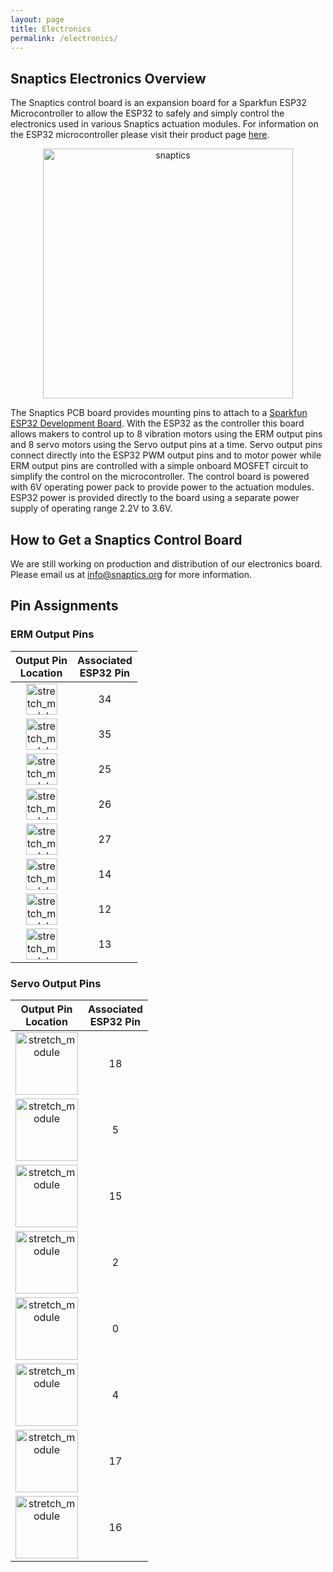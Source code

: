 ```yaml
---
layout: page
title: Electronics
permalink: /electronics/
---
```


## Snaptics Electronics Overview

The Snaptics control board is an expansion board for a Sparkfun ESP32 Microcontroller to allow the ESP32 to safely and simply control the electronics used in various Snaptics actuation modules. For information on the ESP32 microcontroller please visit their product page [here](https://www.sparkfun.com/products/13907).

<p align="center">
  <img src="photos/../../photos/electronics/PCBV2_diagram.png" alt="snaptics" width="400"/>
</p>

The Snaptics PCB board provides mounting pins to attach to a [Sparkfun ESP32 Development Board](https://www.sparkfun.com/products/13907). With the ESP32 as the controller this board allows makers to control up to 8 vibration motors using the ERM output pins and 8 servo motors using the Servo output pins at a time. Servo output pins connect directly into the ESP32 PWM output pins and to motor power while ERM output pins are controlled with a simple onboard MOSFET circuit to simplify the control on the microcontroller. The control board is powered with 6V operating power pack to provide power to the actuation modules. ESP32 power is provided directly to the board using a separate power supply of operating range 2.2V to 3.6V. 

## How to Get a Snaptics Control Board

We are still working on production and distribution of our electronics board. Please email us at <info@snaptics.org> for more information.

<!-- All documentation and files required for the reproduction of these electronics board are provided below. We recommend outsourcing these boards for production and turnkey assembly to make the process as simple and cheap as possible. While there are many suppliers for PCB manufacture, we have used PCBWay and can confirm the PCBs work. For more detailed instructions on how to obtain your own Snaptics control board please visit our associated [tutorial](www.snaptics.org/tutorials).

|**Board Version**|**Description**|**Downloads**|
|:-----:|:-----|:-----:|
| V2.0 | Basic ESP32 expansion board | Gerber | -->


## Pin Assignments

### ERM Output Pins

|**Output Pin <br> Location**|**Associated <br> ESP32 Pin**|
|:-----:|:-----:|
|<img src="../photos/electronics/ERMPinA.png" alt="stretch_module" style="height:50px;">| 34 |
|<img src="../photos/electronics/ERMPinB.png" alt="stretch_module" style="height:50px;">| 35 |
|<img src="../photos/electronics/ERMPinC.png" alt="stretch_module" style="height:50px;">| 25 |
|<img src="../photos/electronics/ERMPinD.png" alt="stretch_module" style="height:50px;">| 26 |
|<img src="../photos/electronics/ERMPinE.png" alt="stretch_module" style="height:50px;">| 27 |
|<img src="../photos/electronics/ERMPinF.png" alt="stretch_module" style="height:50px;">| 14 |
|<img src="../photos/electronics/ERMPinG.png" alt="stretch_module" style="height:50px;">| 12 |
|<img src="../photos/electronics/ERMPinH.png" alt="stretch_module" style="height:50px;">| 13 |

### Servo Output Pins

|**Output Pin <br> Location**|**Associated <br> ESP32 Pin**|
|:-----:|:-----:|
|<img src="../photos/electronics/ServoPinA.png" alt="stretch_module" style="height:100px;">| 18 |
|<img src="../photos/electronics/ServoPinB.png" alt="stretch_module" style="height:100px;">| 5 |
|<img src="../photos/electronics/ServoPinC.png" alt="stretch_module" style="height:100px;">| 15 |
|<img src="../photos/electronics/ServoPinD.png" alt="stretch_module" style="height:100px;">| 2 |
|<img src="../photos/electronics/ServoPinE.png" alt="stretch_module" style="height:100px;">| 0 |
|<img src="../photos/electronics/ServoPinF.png" alt="stretch_module" style="height:100px;">| 4 |
|<img src="../photos/electronics/ServoPinG.png" alt="stretch_module" style="height:100px;">| 17 |
|<img src="../photos/electronics/ServoPinH.png" alt="stretch_module" style="height:100px;">| 16 |

